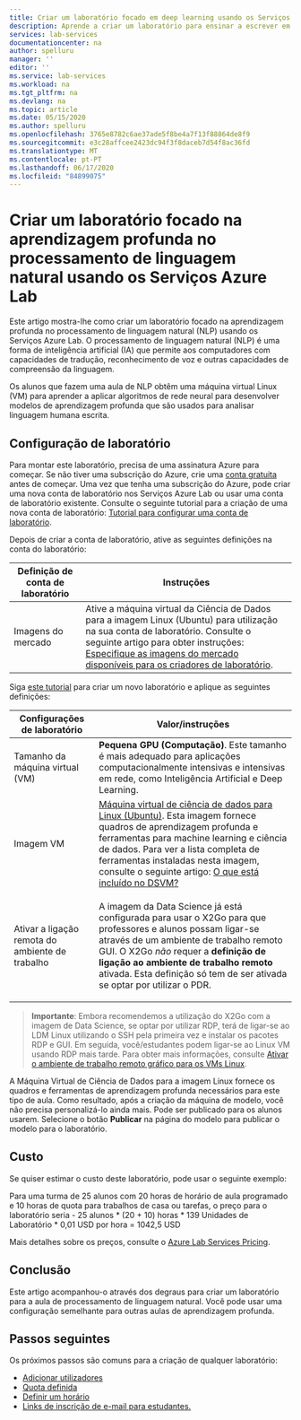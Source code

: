 ```yaml
---
title: Criar um laboratório focado em deep learning usando os Serviços Azure Lab Microsoft Docs
description: Aprende a criar um laboratório para ensinar a escrever em Linux.
services: lab-services
documentationcenter: na
author: spelluru
manager: ''
editor: ''
ms.service: lab-services
ms.workload: na
ms.tgt_pltfrm: na
ms.devlang: na
ms.topic: article
ms.date: 05/15/2020
ms.author: spelluru
ms.openlocfilehash: 3765e8782c6ae37ade5f8be4a7f13f88864de8f9
ms.sourcegitcommit: e3c28affcee2423dc94f3f8daceb7d54f8ac36fd
ms.translationtype: MT
ms.contentlocale: pt-PT
ms.lasthandoff: 06/17/2020
ms.locfileid: "84899075"
---
```

# <a name="set-up-a-lab-focused-on-deep-learning-in-natural-language-processing-using-azure-lab-services"></a>Criar um laboratório focado na aprendizagem profunda no processamento de linguagem natural usando os Serviços Azure Lab
Este artigo mostra-lhe como criar um laboratório focado na aprendizagem profunda no processamento de linguagem natural (NLP) usando os Serviços Azure Lab. O processamento de linguagem natural (NLP) é uma forma de inteligência artificial (IA) que permite aos computadores com capacidades de tradução, reconhecimento de voz e outras capacidades de compreensão da linguagem.  

Os alunos que fazem uma aula de NLP obtêm uma máquina virtual Linux (VM) para aprender a aplicar algoritmos de rede neural para desenvolver modelos de aprendizagem profunda que são usados para analisar linguagem humana escrita. 

## <a name="lab-configuration"></a>Configuração de laboratório
Para montar este laboratório, precisa de uma assinatura Azure para começar. Se não tiver uma subscrição do Azure, crie uma [conta gratuita](https://azure.microsoft.com/free/) antes de começar. Uma vez que tenha uma subscrição do Azure, pode criar uma nova conta de laboratório nos Serviços Azure Lab ou usar uma conta de laboratório existente. Consulte o seguinte tutorial para a criação de uma nova conta de laboratório: [Tutorial para configurar uma conta de laboratório](tutorial-setup-lab-account.md).
 
Depois de criar a conta de laboratório, ative as seguintes definições na conta do laboratório: 

| Definição de conta de laboratório | Instruções |
| ----------- | ------------ |  
| Imagens do mercado | Ative a máquina virtual da Ciência de Dados para a imagem Linux (Ubuntu) para utilização na sua conta de laboratório.  Consulte o seguinte artigo para obter instruções: [Especifique as imagens do mercado disponíveis para os criadores de laboratório](specify-marketplace-images.md). | 

Siga [este tutorial](tutorial-setup-classroom-lab.md) para criar um novo laboratório e aplique as seguintes definições:

| Configurações de laboratório | Valor/instruções | 
| ------------ | ------------------ |
| Tamanho da máquina virtual (VM) | **Pequena GPU (Computação)**. Este tamanho é mais adequado para aplicações computacionalmente intensivas e intensivas em rede, como Inteligência Artificial e Deep Learning. |
| Imagem VM | [Máquina virtual de ciência de dados para Linux (Ubuntu)](https://azuremarketplace.microsoft.com/marketplace/apps/microsoft-dsvm.ubuntu-1804). Esta imagem fornece quadros de aprendizagem profunda e ferramentas para machine learning e ciência de dados. Para ver a lista completa de ferramentas instaladas nesta imagem, consulte o seguinte artigo: [O que está incluído no DSVM?](../machine-learning/data-science-virtual-machine/overview.md#whats-included-on-the-dsvm) |
| Ativar a ligação remota do ambiente de trabalho | <p>A imagem da Data Science já está configurada para usar o X2Go para que professores e alunos possam ligar-se através de um ambiente de trabalho remoto GUI.  O X2Go *não* requer a **definição de ligação ao ambiente de trabalho remoto** ativada.  Esta definição só tem de ser ativada se optar por utilizar o PDR.

>**Importante**: Embora recomendemos a utilização do X2Go com a imagem de Data Science, se optar por utilizar RDP, terá de ligar-se ao LDM Linux utilizando o SSH pela primeira vez e instalar os pacotes RDP e GUI.  Em seguida, você/estudantes podem ligar-se ao Linux VM usando RDP mais tarde.  Para obter mais informações, consulte [Ativar o ambiente de trabalho remoto gráfico para os VMs Linux](how-to-enable-remote-desktop-linux.md).

A Máquina Virtual de Ciência de Dados para a imagem Linux fornece os quadros e ferramentas de aprendizagem profunda necessários para este tipo de aula. Como resultado, após a criação da máquina de modelo, você não precisa personalizá-lo ainda mais. Pode ser publicado para os alunos usarem. Selecione o botão **Publicar** na página do modelo para publicar o modelo para o laboratório.  

## <a name="cost"></a>Custo
Se quiser estimar o custo deste laboratório, pode usar o seguinte exemplo: 

Para uma turma de 25 alunos com 20 horas de horário de aula programado e 10 horas de quota para trabalhos de casa ou tarefas, o preço para o laboratório seria - 25 alunos * (20 + 10) horas * 139 Unidades de Laboratório * 0,01 USD por hora = 1042,5 USD

Mais detalhes sobre os preços, consulte o [Azure Lab Services Pricing](https://azure.microsoft.com/pricing/details/lab-services/).

## <a name="conclusion"></a>Conclusão
Este artigo acompanhou-o através dos degraus para criar um laboratório para a aula de processamento de linguagem natural. Você pode usar uma configuração semelhante para outras aulas de aprendizagem profunda.

## <a name="next-steps"></a>Passos seguintes
Os próximos passos são comuns para a criação de qualquer laboratório:

- [Adicionar utilizadores](tutorial-setup-classroom-lab.md#add-users-to-the-lab)
- [Quota definida](how-to-configure-student-usage.md#set-quotas-for-users)
- [Definir um horário](tutorial-setup-classroom-lab.md#set-a-schedule-for-the-lab) 
- [Links de inscrição de e-mail para estudantes.](how-to-configure-student-usage.md#send-invitations-to-users) 

